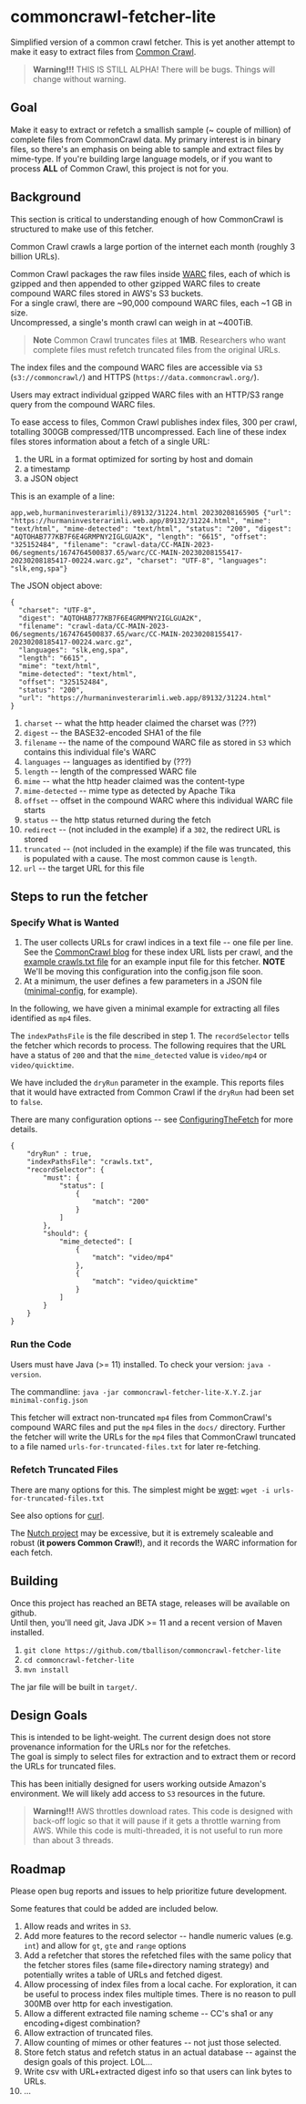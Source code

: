 # commoncrawl-fetcher-lite
Simplified version of a common crawl fetcher.
This is yet another attempt to make it easy to extract files from 
[Common Crawl](https://commoncrawl.org/).

> **Warning!!!**
THIS IS STILL ALPHA!  There will be bugs. Things will change without warning.

## Goal
Make it easy to extract or refetch a smallish sample (~ couple of million) of complete files from CommonCrawl data.
My primary interest is in binary files, so there's an emphasis on being able to sample
and extract files by mime-type.  If you're building large language models, or if 
you want to process **ALL** of Common Crawl, this project is not for you.

## Background
This section is critical to understanding enough of how CommonCrawl is structured to
make use of this fetcher.

Common Crawl crawls a large portion of the internet each month (roughly 3 billion URLs).

Common Crawl packages the raw files inside [WARC](https://en.wikipedia.org/wiki/Web_ARChive) files, each of which is gzipped and then 
appended to other gzipped WARC files to create compound WARC files stored in AWS's S3 buckets.  
For a single crawl, there are ~90,000 compound WARC files, each ~1 GB in size.  
Uncompressed, a single's month crawl can weigh in at ~400TiB.

>**Note** Common Crawl truncates files at **1MB**. Researchers who want complete files must refetch
truncated files from the original URLs.

The index files and the compound WARC files are accessible via `S3` (`s3://commoncrawl/`) and HTTPS (`https://data.commoncrawl.org/`).

Users may extract individual gzipped WARC files with an HTTP/S3 range query from the compound WARC files.

To ease access to files, Common Crawl publishes index files, 300 per crawl, totalling 300GB compressed/1TB uncompressed.
Each line of these index files stores information about a fetch of a single URL:

 1. the URL in a format optimized for sorting by host and domain
 2. a timestamp
 3. a JSON object

This is an example of a line:
```
app,web,hurmaninvesterarimli)/89132/31224.html 20230208165905 {"url": "https://hurmaninvesterarimli.web.app/89132/31224.html", "mime": "text/html", "mime-detected": "text/html", "status": "200", "digest": "AQTOHAB777KB7F6E4GRMPNY2IGLGUA2K", "length": "6615", "offset": "325152484", "filename": "crawl-data/CC-MAIN-2023-06/segments/1674764500837.65/warc/CC-MAIN-20230208155417-20230208185417-00224.warc.gz", "charset": "UTF-8", "languages": "slk,eng,spa"}
```

The JSON object above:
```
{
  "charset": "UTF-8",
  "digest": "AQTOHAB777KB7F6E4GRMPNY2IGLGUA2K",
  "filename": "crawl-data/CC-MAIN-2023-06/segments/1674764500837.65/warc/CC-MAIN-20230208155417-20230208185417-00224.warc.gz",
  "languages": "slk,eng,spa",
  "length": "6615",
  "mime": "text/html",
  "mime-detected": "text/html",
  "offset": "325152484",
  "status": "200",
  "url": "https://hurmaninvesterarimli.web.app/89132/31224.html"
}
```
1. `charset` -- what the http header claimed the charset was (???)
2. `digest` -- the BASE32-encoded SHA1 of the file
3. `filename` -- the name of the compound WARC file as stored in `S3` which contains this individual file's WARC
4. `languages` -- languages as identified by (???)
5. `length` -- length of the compressed WARC file
6. `mime` -- what the http header claimed was the content-type
7. `mime-detected` -- mime type as detected by Apache Tika
8. `offset` -- offset in the compound WARC where this individual WARC file starts
9. `status` -- the http status returned during the fetch
10. `redirect` -- (not included in the example) if a `302`, the redirect URL is stored
11. `truncated` -- (not included in the example) if the file was truncated, this is populated with a cause. The most common cause is `length`.
11. `url` -- the target URL for this file

## Steps to run the fetcher
### Specify What is Wanted
1. The user collects URLs for crawl indices in a text file -- one file per line. See the [CommonCrawl blog](https://commoncrawl.org/connect/blog/) for these index URL lists per crawl, and the [example crawls.txt file](examples/crawls.txt) for an example input file for this fetcher.  **NOTE** We'll be moving this configuration into the config.json file soon.
1. At a minimum, the user defines a few parameters in a JSON file ([minimal-config](examples/minimal-config.json), for example).

In the following, we have given a minimal example for extracting all files identified as `mp4` files. 

The `indexPathsFile` is the file described in step 1. The `recordSelector` tells
the fetcher which records to process.  The following requires that the URL have a status of `200`
and that the `mime_detected` value is `video/mp4` or `video/quicktime`.

We have included the `dryRun` parameter in the example.  This reports
files that it would have extracted from Common Crawl if the `dryRun` had been set to `false`.

There are many configuration options -- see [ConfiguringTheFetch](ConfiguringTheFetch.md) for more details.

```
{  
    "dryRun" : true,
    "indexPathsFile": "crawls.txt", 
    "recordSelector": {
        "must": {
            "status": [
                {
                    "match": "200"
                }
            ]
        },
        "should": {
            "mime_detected": [
                {
                    "match": "video/mp4"
                },
                {
                    "match": "video/quicktime"
                }
            ]
        }
    }
}
```

### Run the Code
Users must have Java (>= 11) installed.  To check your version: `java -version`.

The commandline:
`java -jar commoncrawl-fetcher-lite-X.Y.Z.jar minimal-config.json`

This fetcher will extract non-truncated `mp4` files from CommonCrawl's compound WARC files 
and put the `mp4` files in the `docs/` directory.  Further the fetcher
will write the URLs for the `mp4` files that CommonCrawl truncated
to a file named `urls-for-truncated-files.txt` for later re-fetching.

### Refetch Truncated Files
There are many options for this.  The simplest might be [wget](https://www.gnu.org/software/wget/):
`wget -i urls-for-truncated-files.txt`

See also options for [curl](https://curl.se/).  

The [Nutch project](https://nutch.apache.org/) may be excessive, but it is
extremely scaleable and robust (**it powers Common Crawl!**), and it records the WARC information
for each fetch.

## Building
Once this project has reached an BETA stage, releases will be available on github.  
Until then, you'll need git, Java JDK >= 11 and a recent version of Maven installed.

1. `git clone https://github.com/tballison/commoncrawl-fetcher-lite`
1. `cd commoncrawl-fetcher-lite`
1. `mvn install`

The jar file will be built in `target/`.

## Design Goals
This is intended to be light-weight.  The current design does not store 
provenance information for the URLs nor for the refetches.  
The goal is simply to select files for extraction and to
extract them or record the URLs for truncated files.

This has been initially designed for users working outside Amazon's environment. 
We will likely add access to `S3` resources in the future.

> **Warning!!!**
> AWS throttles download rates. This code is designed with back-off logic so that it will pause 
> if it gets a throttle warning from AWS. While this code is multi-threaded, it is not useful to run more than about 3 threads.

## Roadmap

Please open bug reports and issues to help prioritize future development.

Some features that could be added are included below.

1. Allow reads and writes in `S3`.
2. Add more features to the record selector -- handle numeric values (e.g. `int`) and allow for `gt`, `gte` and `range` options
3. Add a refetcher that stores the refetched files with the same policy that the fetcher stores files (same file+directory naming strategy) and potentially writes a table of URLs and fetched digest.
4. Allow processing of index files from a local cache.  For exploration, it can be useful to process index files multiple times.  There is no reason to pull 300MB over http for each investigation.
5. Allow a different extracted file naming scheme -- CC's sha1 or any encoding+digest combination?
6. Allow extraction of truncated files.
7. Allow counting of mimes or other features -- not just those selected.
8. Store fetch status and refetch status in an actual database -- against the design goals of this project. LOL...
9. Write csv with URL+extracted digest info so that users can link bytes to URLs.
9. ...
